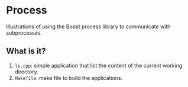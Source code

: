 # Process
Illustrations of using the Boost process library to communicate with
subprocesses.

## What is it?
1. `ls.cpp`: simple application  that list the content of the current
    working directory.
1. `Makefile`: make file to build the applications.
